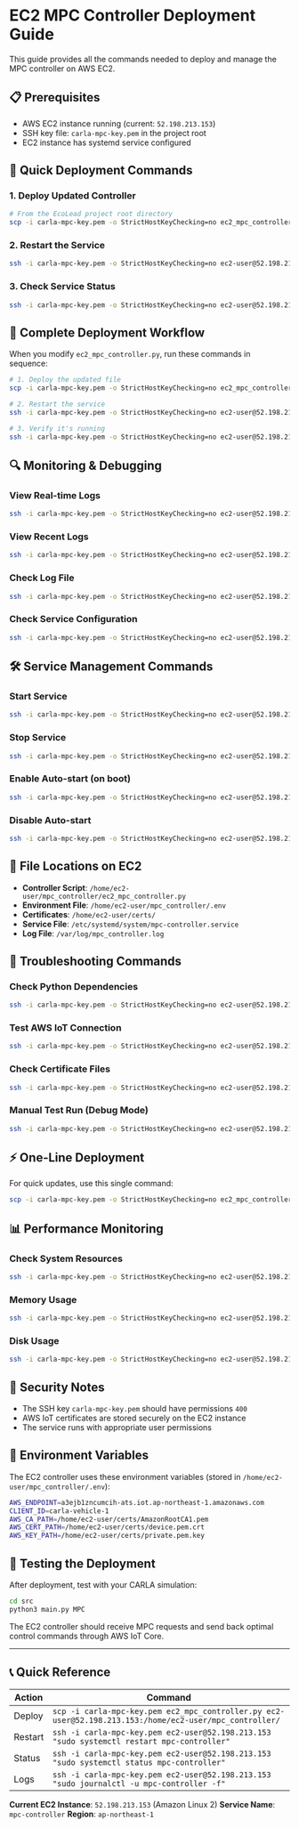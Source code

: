 # EC2 MPC Controller Deployment Guide

This guide provides all the commands needed to deploy and manage the MPC controller on AWS EC2.

## 📋 Prerequisites

- AWS EC2 instance running (current: `52.198.213.153`)
- SSH key file: `carla-mpc-key.pem` in the project root
- EC2 instance has systemd service configured

## 🚀 Quick Deployment Commands

### 1. Deploy Updated Controller

```bash
# From the EcoLead project root directory
scp -i carla-mpc-key.pem -o StrictHostKeyChecking=no ec2_mpc_controller.py ec2-user@52.198.213.153:/home/ec2-user/mpc_controller/
```

### 2. Restart the Service

```bash
ssh -i carla-mpc-key.pem -o StrictHostKeyChecking=no ec2-user@52.198.213.153 "sudo systemctl restart mpc-controller"
```

### 3. Check Service Status

```bash
ssh -i carla-mpc-key.pem -o StrictHostKeyChecking=no ec2-user@52.198.213.153 "sudo systemctl status mpc-controller --no-pager -n 10"
```

## 🔄 Complete Deployment Workflow

When you modify `ec2_mpc_controller.py`, run these commands in sequence:

```bash
# 1. Deploy the updated file
scp -i carla-mpc-key.pem -o StrictHostKeyChecking=no ec2_mpc_controller.py ec2-user@52.198.213.153:/home/ec2-user/mpc_controller/

# 2. Restart the service
ssh -i carla-mpc-key.pem -o StrictHostKeyChecking=no ec2-user@52.198.213.153 "sudo systemctl restart mpc-controller"

# 3. Verify it's running
ssh -i carla-mpc-key.pem -o StrictHostKeyChecking=no ec2-user@52.198.213.153 "sudo systemctl status mpc-controller --no-pager -n 8"
```

## 🔍 Monitoring & Debugging

### View Real-time Logs

```bash
ssh -i carla-mpc-key.pem -o StrictHostKeyChecking=no ec2-user@52.198.213.153 "sudo journalctl -u mpc-controller -f"
```

### View Recent Logs

```bash
ssh -i carla-mpc-key.pem -o StrictHostKeyChecking=no ec2-user@52.198.213.153 "sudo journalctl -u mpc-controller -n 50 --no-pager"
```

### Check Log File

```bash
ssh -i carla-mpc-key.pem -o StrictHostKeyChecking=no ec2-user@52.198.213.153 "tail -f /var/log/mpc_controller.log"
```

### Check Service Configuration

```bash
ssh -i carla-mpc-key.pem -o StrictHostKeyChecking=no ec2-user@52.198.213.153 "sudo systemctl show mpc-controller"
```

## 🛠️ Service Management Commands

### Start Service

```bash
ssh -i carla-mpc-key.pem -o StrictHostKeyChecking=no ec2-user@52.198.213.153 "sudo systemctl start mpc-controller"
```

### Stop Service

```bash
ssh -i carla-mpc-key.pem -o StrictHostKeyChecking=no ec2-user@52.198.213.153 "sudo systemctl stop mpc-controller"
```

### Enable Auto-start (on boot)

```bash
ssh -i carla-mpc-key.pem -o StrictHostKeyChecking=no ec2-user@52.198.213.153 "sudo systemctl enable mpc-controller"
```

### Disable Auto-start

```bash
ssh -i carla-mpc-key.pem -o StrictHostKeyChecking=no ec2-user@52.198.213.153 "sudo systemctl disable mpc-controller"
```

## 📁 File Locations on EC2

- **Controller Script**: `/home/ec2-user/mpc_controller/ec2_mpc_controller.py`
- **Environment File**: `/home/ec2-user/mpc_controller/.env`
- **Certificates**: `/home/ec2-user/certs/`
- **Service File**: `/etc/systemd/system/mpc-controller.service`
- **Log File**: `/var/log/mpc_controller.log`

## 🔧 Troubleshooting Commands

### Check Python Dependencies

```bash
ssh -i carla-mpc-key.pem -o StrictHostKeyChecking=no ec2-user@52.198.213.153 "python3 -c 'import casadi, numpy, paho.mqtt.client; print(\"All dependencies OK\")'"
```

### Test AWS IoT Connection

```bash
ssh -i carla-mpc-key.pem -o StrictHostKeyChecking=no ec2-user@52.198.213.153 "cd /home/ec2-user/mpc_controller && python3 -c 'from dotenv import load_dotenv; load_dotenv(); import os; print(f\"Endpoint: {os.getenv(\"AWS_ENDPOINT\")}\")"
```

### Check Certificate Files

```bash
ssh -i carla-mpc-key.pem -o StrictHostKeyChecking=no ec2-user@52.198.213.153 "ls -la /home/ec2-user/certs/"
```

### Manual Test Run (Debug Mode)

```bash
ssh -i carla-mpc-key.pem -o StrictHostKeyChecking=no ec2-user@52.198.213.153 "cd /home/ec2-user/mpc_controller && python3 ec2_mpc_controller.py"
```

## ⚡ One-Line Deployment

For quick updates, use this single command:

```bash
scp -i carla-mpc-key.pem -o StrictHostKeyChecking=no ec2_mpc_controller.py ec2-user@52.198.213.153:/home/ec2-user/mpc_controller/ && ssh -i carla-mpc-key.pem -o StrictHostKeyChecking=no ec2-user@52.198.213.153 "sudo systemctl restart mpc-controller && sudo systemctl status mpc-controller --no-pager -n 5"
```

## 📊 Performance Monitoring

### Check System Resources

```bash
ssh -i carla-mpc-key.pem -o StrictHostKeyChecking=no ec2-user@52.198.213.153 "top -bn1 | grep python3"
```

### Memory Usage

```bash
ssh -i carla-mpc-key.pem -o StrictHostKeyChecking=no ec2-user@52.198.213.153 "free -h"
```

### Disk Usage

```bash
ssh -i carla-mpc-key.pem -o StrictHostKeyChecking=no ec2-user@52.198.213.153 "df -h"
```

## 🔐 Security Notes

- The SSH key `carla-mpc-key.pem` should have permissions `400`
- AWS IoT certificates are stored securely on the EC2 instance
- The service runs with appropriate user permissions

## 📝 Environment Variables

The EC2 controller uses these environment variables (stored in `/home/ec2-user/mpc_controller/.env`):

```bash
AWS_ENDPOINT=a3ejb1zncumcih-ats.iot.ap-northeast-1.amazonaws.com
CLIENT_ID=carla-vehicle-1
AWS_CA_PATH=/home/ec2-user/certs/AmazonRootCA1.pem
AWS_CERT_PATH=/home/ec2-user/certs/device.pem.crt
AWS_KEY_PATH=/home/ec2-user/certs/private.pem.key
```

## 🎯 Testing the Deployment

After deployment, test with your CARLA simulation:

```bash
cd src
python3 main.py MPC
```

The EC2 controller should receive MPC requests and send back optimal control commands through AWS IoT Core.

---

## 📞 Quick Reference

| Action  | Command                                                                                                 |
| ------- | ------------------------------------------------------------------------------------------------------- |
| Deploy  | `scp -i carla-mpc-key.pem ec2_mpc_controller.py ec2-user@52.198.213.153:/home/ec2-user/mpc_controller/` |
| Restart | `ssh -i carla-mpc-key.pem ec2-user@52.198.213.153 "sudo systemctl restart mpc-controller"`              |
| Status  | `ssh -i carla-mpc-key.pem ec2-user@52.198.213.153 "sudo systemctl status mpc-controller"`               |
| Logs    | `ssh -i carla-mpc-key.pem ec2-user@52.198.213.153 "sudo journalctl -u mpc-controller -f"`               |

**Current EC2 Instance**: `52.198.213.153` (Amazon Linux 2)
**Service Name**: `mpc-controller`
**Region**: `ap-northeast-1`
